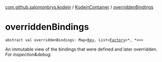 [com.github.salomonbrys.kodein](../index.md) / [KodeinContainer](index.md) / [overriddenBindings](.)

# overriddenBindings

`abstract val overriddenBindings: Map<`[`Key`](../-kodein/-key/index.md)`, List<`[`Factory`](../-factory/index.md)`<*, *>>>`

An immutable view of the bindings that were defined and later overridden. *For inspection&amp;debug*.

